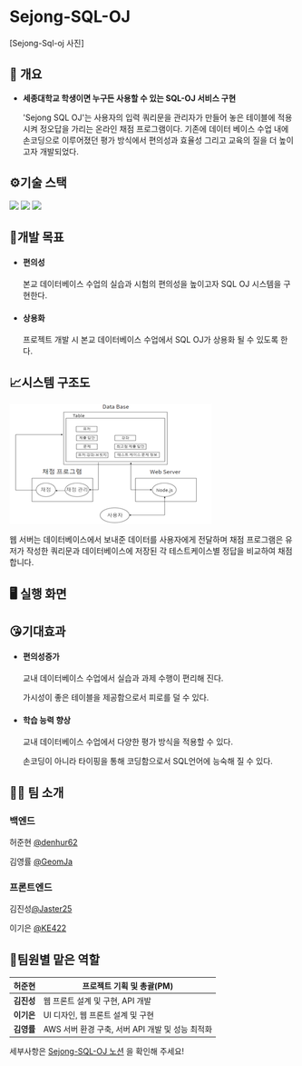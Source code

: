 # Sejong-SQL-OJ

[Sejong-Sql-oj 사진]

## 📄 개요  

- **세종대학교 학생이면 누구든 사용할 수 있는 SQL-OJ 서비스 구현**

  'Sejong SQL OJ'는 사용자의 입력 쿼리문을 관리자가 만들어 놓은 테이블에 적용시켜 정오답을 가리는 온라인 채점 프로그램이다. 기존에 데이터 베이스 수업 내에 손코딩으로 이루어졌던 평가 방식에서 편의성과 효율성 그리고 교육의 질을 더 높이고자 개발되었다.

  

## ⚙기술 스택  

 <img src="https://img.shields.io/badge/React-61DAFB?style=flat-square&logo=React&logoColor=white" height="30px"/> <img src="https://img.shields.io/badge/MySQL-4479A1?style=flat-square&logo=MySQL&logoColor=white" height="30px"/> <img src="https://img.shields.io/badge/Node.js-339933?style=flat-square&logo=JavaScript&logoColor=white" height="30px"/>



## 🧾개발 목표 

* #### 편의성

  본교 데이터베이스 수업의 실습과 시험의 편의성을 높이고자 SQL OJ 시스템을 구현한다.

* #### 상용화

  프로젝트 개발 시 본교 데이터베이스 수업에서 SQL OJ가 상용화 될 수 있도록 한다. 



## 📈시스템 구조도

![image-20210522194808273](README.assets/image-20210522194808273.png)

웹 서버는 데이터베이스에서 보내준 데이터를 사용자에게 전달하며 채점 프로그램은 유저가 작성한   쿼리문과 데이터베이스에 저장된 각 테스트케이스별 정답을 비교하여 채점합니다. 



## 🖥 실행 화면





## 😘기대효과

* #### 편의성증가

  교내 데이터베이스 수업에서 실습과 과제 수행이 편리해 진다.

  가시성이 좋은 테이블을 제공함으로서 피로를 덜 수 있다.

* #### 학습 능력 향상

  교내 데이터베이스 수업에서 다양한 평가 방식을 적용할 수 있다.

  손코딩이 아니라 타이핑을 통해 코딩함으로서 SQL언어에 능숙해 질 수 있다.



## 🧑‍💻 팀 소개  

### 백엔드

허준현 [@denhur62](https://github.com/denhur62)

김영률 [@GeomJa](https://github.com/donut0310)



### 프론트엔드

김진성[@Jaster25](https://github.com/Jaster25)

이기은 [@KE422](https://github.com/KE422)



##  🧔팀원별 맡은 역할

| **허준현** | 프로젝트 기획 및 총괄(PM)                         |
| ---------- | ------------------------------------------------- |
| **김진성** | 웹 프론트 설계 및 구현, API 개발                  |
| **이기은** | UI 디자인, 웹 프론트 설계 및 구현                 |
| **김영률** | AWS 서버 환경 구축, 서버 API 개발 및  성능 최적화 |



세부사항은 [Sejong-SQL-OJ 노션](https://www.notion.so/Sejong-SQL-OJ-df4d4127289540848659fb16cdddc392) 을 확인해 주세요!